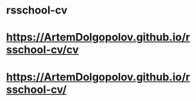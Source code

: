 # rsschool-cv
# https://ArtemDolgopolov.github.io/rsschool-cv/cv
# https://ArtemDolgopolov.github.io/rsschool-cv/

